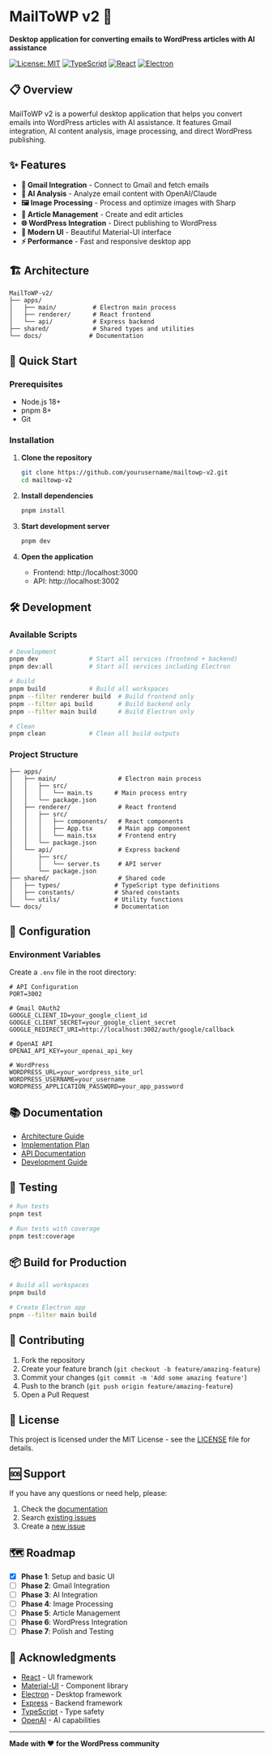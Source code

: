 # MailToWP v2 🚀

**Desktop application for converting emails to WordPress articles with AI assistance**

[![License: MIT](https://img.shields.io/badge/License-MIT-yellow.svg)](https://opensource.org/licenses/MIT)
[![TypeScript](https://img.shields.io/badge/TypeScript-5.3.3-blue.svg)](https://www.typescriptlang.org/)
[![React](https://img.shields.io/badge/React-18.2.0-blue.svg)](https://reactjs.org/)
[![Electron](https://img.shields.io/badge/Electron-28.3.3-green.svg)](https://www.electronjs.org/)

## 📋 Overview

MailToWP v2 is a powerful desktop application that helps you convert emails into WordPress articles with AI assistance. It features Gmail integration, AI content analysis, image processing, and direct WordPress publishing.

## ✨ Features

- **📧 Gmail Integration** - Connect to Gmail and fetch emails
- **🤖 AI Analysis** - Analyze email content with OpenAI/Claude
- **🖼️ Image Processing** - Process and optimize images with Sharp
- **📝 Article Management** - Create and edit articles
- **🌐 WordPress Integration** - Direct publishing to WordPress
- **🎨 Modern UI** - Beautiful Material-UI interface
- **⚡ Performance** - Fast and responsive desktop app

## 🏗️ Architecture

```
MailToWP-v2/
├── apps/
│   ├── main/          # Electron main process
│   ├── renderer/      # React frontend
│   └── api/           # Express backend
├── shared/            # Shared types and utilities
└── docs/             # Documentation
```

## 🚀 Quick Start

### Prerequisites

- Node.js 18+ 
- pnpm 8+
- Git

### Installation

1. **Clone the repository**
   ```bash
   git clone https://github.com/yourusername/mailtowp-v2.git
   cd mailtowp-v2
   ```

2. **Install dependencies**
   ```bash
   pnpm install
   ```

3. **Start development server**
   ```bash
   pnpm dev
   ```

4. **Open the application**
   - Frontend: http://localhost:3000
   - API: http://localhost:3002

## 🛠️ Development

### Available Scripts

```bash
# Development
pnpm dev              # Start all services (frontend + backend)
pnpm dev:all          # Start all services including Electron

# Build
pnpm build            # Build all workspaces
pnpm --filter renderer build  # Build frontend only
pnpm --filter api build       # Build backend only
pnpm --filter main build      # Build Electron only

# Clean
pnpm clean            # Clean all build outputs
```

### Project Structure

```
├── apps/
│   ├── main/                 # Electron main process
│   │   ├── src/
│   │   │   └── main.ts      # Main process entry
│   │   └── package.json
│   ├── renderer/             # React frontend
│   │   ├── src/
│   │   │   ├── components/   # React components
│   │   │   ├── App.tsx       # Main app component
│   │   │   └── main.tsx      # Frontend entry
│   │   └── package.json
│   └── api/                  # Express backend
│       ├── src/
│       │   └── server.ts     # API server
│       └── package.json
├── shared/                   # Shared code
│   ├── types/               # TypeScript type definitions
│   ├── constants/           # Shared constants
│   └── utils/               # Utility functions
└── docs/                    # Documentation
```

## 🔧 Configuration

### Environment Variables

Create a `.env` file in the root directory:

```env
# API Configuration
PORT=3002

# Gmail OAuth2
GOOGLE_CLIENT_ID=your_google_client_id
GOOGLE_CLIENT_SECRET=your_google_client_secret
GOOGLE_REDIRECT_URI=http://localhost:3002/auth/google/callback

# OpenAI API
OPENAI_API_KEY=your_openai_api_key

# WordPress
WORDPRESS_URL=your_wordpress_site_url
WORDPRESS_USERNAME=your_username
WORDPRESS_APPLICATION_PASSWORD=your_app_password
```

## 📚 Documentation

- [Architecture Guide](docs/ARCHITECTURE.md)
- [Implementation Plan](docs/IMPLEMENTATION_PLAN.md)
- [API Documentation](docs/API.md)
- [Development Guide](docs/DEVELOPMENT.md)

## 🧪 Testing

```bash
# Run tests
pnpm test

# Run tests with coverage
pnpm test:coverage
```

## 📦 Build for Production

```bash
# Build all workspaces
pnpm build

# Create Electron app
pnpm --filter main build
```

## 🤝 Contributing

1. Fork the repository
2. Create your feature branch (`git checkout -b feature/amazing-feature`)
3. Commit your changes (`git commit -m 'Add some amazing feature'`)
4. Push to the branch (`git push origin feature/amazing-feature`)
5. Open a Pull Request

## 📄 License

This project is licensed under the MIT License - see the [LICENSE](LICENSE) file for details.

## 🆘 Support

If you have any questions or need help, please:

1. Check the [documentation](docs/)
2. Search [existing issues](https://github.com/yourusername/mailtowp-v2/issues)
3. Create a [new issue](https://github.com/yourusername/mailtowp-v2/issues/new)

## 🗺️ Roadmap

- [x] **Phase 1**: Setup and basic UI
- [ ] **Phase 2**: Gmail Integration
- [ ] **Phase 3**: AI Integration
- [ ] **Phase 4**: Image Processing
- [ ] **Phase 5**: Article Management
- [ ] **Phase 6**: WordPress Integration
- [ ] **Phase 7**: Polish and Testing

## 🙏 Acknowledgments

- [React](https://reactjs.org/) - UI framework
- [Material-UI](https://mui.com/) - Component library
- [Electron](https://www.electronjs.org/) - Desktop framework
- [Express](https://expressjs.com/) - Backend framework
- [TypeScript](https://www.typescriptlang.org/) - Type safety
- [OpenAI](https://openai.com/) - AI capabilities

---

**Made with ❤️ for the WordPress community** 